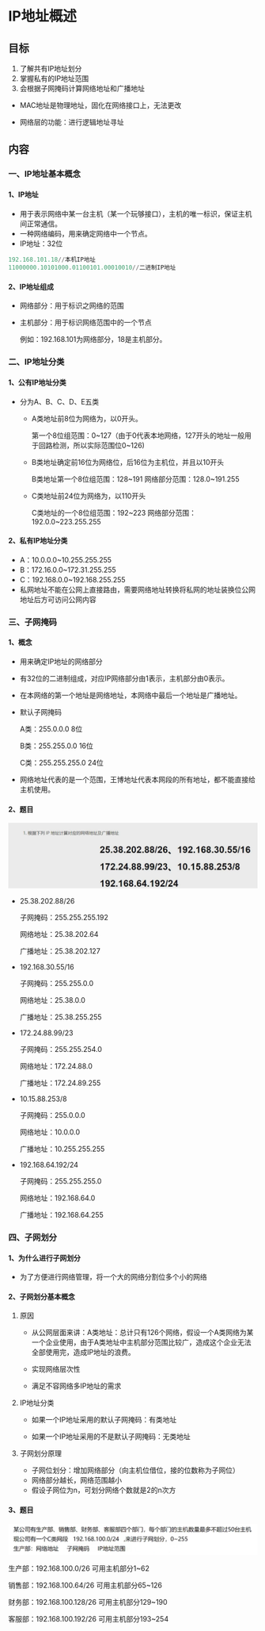 # IP地址概述

## 目标

1. 了解共有IP地址划分
2. 掌握私有的IP地址范围
3. 会根据子网掩码计算网络地址和广播地址

- MAC地址是物理地址，固化在网络接口上，无法更改

- 网络层的功能：进行逻辑地址寻址

## 内容

### 一、IP地址基本概念

#### 1、IP地址

- 用于表示网络中某一台主机（某一个玩够接口），主机的唯一标识，保证主机间正常通信。
- 一种网络编码，用来确定网络中一个节点。
- IP地址：32位

~~~powershell
192.168.101.18//本机IP地址
11000000.10101000.01100101.00010010//二进制IP地址
~~~

#### 2、IP地址组成

- 网络部分：用于标识之网络的范围

- 主机部分：用于标识网络范围中的一个节点

  例如：192.168.101为网络部分，18是主机部分。

### 二、IP地址分类

#### 1、公有IP地址分类

- 分为A、B、C、D、E五类

  - A类地址前8位为网络为，以0开头。

    第一个8位组范围：0\~127（由于0代表本地网络，127开头的地址一般用于回路检测，所以实际范围位0\~126)

  - B类地址确定前16位为网络位，后16位为主机位，并且以10开头

    B类地址第一个8位组范围：128\~191   网络部分范围：128.0\~191.255

  - C类地址前24位为网络为，以110开头

    C类地址的一个8位组范围：192~223    网络部分范围：192.0.0~223.255.255

#### 2、私有IP地址分类

- A：10.0.0.0~10.255.255.255
- B：172.16.0.0~172.31.255.255
- C：192.168.0.0~192.168.255.255
- 私网地址不能在公网上直接路由，需要网络地址转换将私网的地址装换位公网地址后方可访问公网内容

### 三、子网掩码

#### 1、概念

- 用来确定IP地址的网络部分

- 有32位的二进制组成，对应IP网络部分由1表示，主机部分由0表示。

- 在本网络的第一个地址是网络地址，本网络中最后一个地址是广播地址。

- 默认子网掩码

  A类：255.0.0.0 			8位

  B类：255.255.0.0 		16位

  C类：255.255.255.0 	24位

- 网络地址代表的是一个范围，王博地址代表本网段的所有地址，都不能直接给主机使用。

#### 2、题目

![image-20220602182803390](../../picture/fccabed08c5c446285034d982103991b.png)

- 25.38.202.88/26

  子网掩码：255.255.255.192

  网络地址：25.38.202.64

  广播地址：25.38.202.127

- 192.168.30.55/16

  子网掩码：255.255.0.0

  网络地址：25.38.0.0

  广播地址：25.38.255.255

- 172.24.88.99/23

  子网掩码：255.255.254.0

  网络地址：172.24.88.0

  广播地址：172.24.89.255

- 10.15.88.253/8

  子网掩码：255.0.0.0

  网络地址：10.0.0.0

  广播地址：10.255.255.255

- 192.168.64.192/24

  子网掩码：255.255.255.0

  网络地址：192.168.64.0

  广播地址：192.168.64.255

### 四、子网划分

#### 1、为什么进行子网划分

- 为了方便进行网络管理，将一个大的网络分割位多个小的网络

#### 2、子网划分基本概念

1. 原因

   - 从公网层面来讲：A类地址：总计只有126个网络，假设一个A类网络为某一个企业使用，由于A类地址中主机部分范围比较广，造成这个企业无法全部使用完，造成IP地址的浪费。

   - 实现网络层次性

   - 满足不容网络多IP地址的需求
2. IP地址分类

   - 如果一个IP地址采用的默认子网掩码：有类地址

   - 如果一个IP地址采用的不是默认子网掩码：无类地址
3. 子网划分原理

   - 子网位划分：增加网络部分（向主机位借位，接的位数称为子网位）
   - 网络部分越长，网络范围越小
   - 假设子网位为n，可划分网络个数就是2的n次方

#### 3、题目

![image-20220602191927431](../../picture/af0d3f1bc0324a04bde8c80fdf40b7b8.png)

生产部：192.168.100.0/26	可用主机部分1~62

销售部：192.168.100.64/26	可用主机部分65~126

财务部：192.168.100.128/26	可用主机部分129~190

客服部：192.168.100.192/26	可用主机部分193~254

